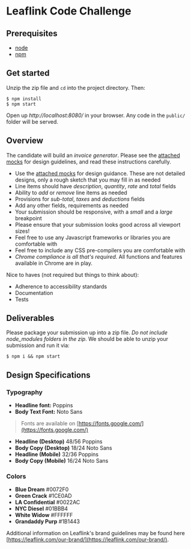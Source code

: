 # Leaflink Code Challenge

## Prerequisites
* [node](https://nodejs.org/en/)
* [npm](https://www.npmjs.com/get-npm)


## Get started

Unzip the zip file and `cd` into the project directory. Then:

```
$ npm install
$ npm start
```

Open up *http://localhost:8080/* in your browser. Any code in the `public/` folder will be served. 


## Overview

The candidate will build an _invoice generator_. Please see the [attached mocks](./resources/mocks.sketch) for design guidelines, and read these instructions carefully.

* Use the [attached mocks](./resources/mocks.sketch) for design guidance. These are not detailed designs, only a rough sketch that you may fill in as needed
* Line items should have _description_, _quantity_, _rate_ and _total_ fields
* Ability to _add_ or _remove_ line items as needed
* Provisions for _sub-total_, _taxes_ and _deductions_ fields
* Add any other fields, requirements as needed
* Your submission should be responsive, with a *small* and a *large* breakpoint
* Please ensure that your submission looks good across all viewport sizes!
* Feel free to use any Javascript frameworks or libraries you are comfortable with
* Feel free to include any CSS pre-compilers you are comfortable with
* _Chrome compliance is all that's required_. All functions and features available in Chrome are in play.

Nice to haves (not required but things to think about):

* Adherence to accessibility standards
* Documentation
* Tests


## Deliverables

Please package your submission up into a zip file. _Do not include node_modules folders in the zip_. We should be able to unzip your submission and run it via:

```
$ npm i && npm start
```


## Design Specifications

### Typography

* **Headline font:** Poppins
* **Body Text Font:** Noto Sans
> Fonts are available on [https://fonts.google.com/](https://fonts.google.com/)

* **Headline (Desktop)** 48/56 Poppins
* **Body Copy (Desktop)** 18/24 Noto Sans
* **Headline (Mobile)** 32/36 Poppins
* **Body Copy (Mobile)** 16/24 Noto Sans

### Colors

* **Blue Dream** #0072F0
* **Green Crack** #1CE0AD
* **LA Confidential** #0022AC
* **NYC Diesel** #01BBB4
* **White Widow** #FFFFFF
* **Grandaddy Purp** #1B1443


Additional information on Leaflink's brand guidelines may be found here [https://leaflink.com/our-brand/](https://leaflink.com/our-brand/). 

